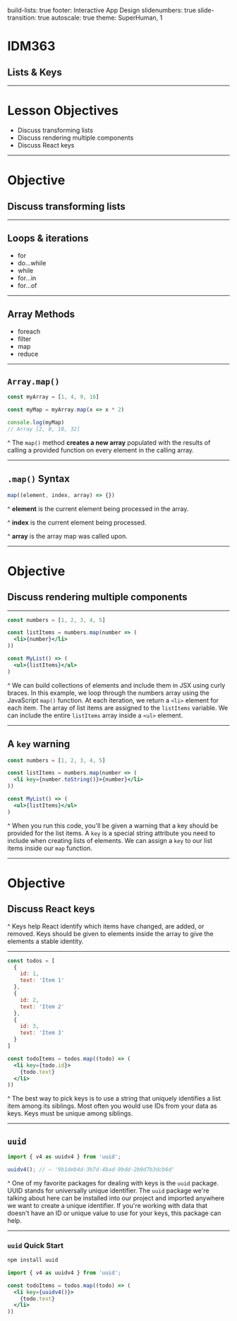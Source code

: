 build-lists: true
footer: Interactive App Design
slidenumbers: true
slide-transition: true
autoscale: true
theme: SuperHuman, 1

# IDM363

## Lists & Keys

---

# Lesson Objectives

- Discuss transforming lists
- Discuss rendering multiple components
- Discuss React keys

---

# Objective

## Discuss transforming lists

---

## Loops & iterations

- for
- do...while
- while
- for...in
- for...of

---

## Array Methods

- foreach
- filter
- map
- reduce

---

## `Array.map()`

```javascript
const myArray = [1, 4, 9, 16]

const myMap = myArray.map(x => x * 2)

console.log(myMap)
// Array [2, 8, 18, 32]
```

^ The `map()` method **creates a new array** populated with the results of calling a provided function on every element in the calling array.

---

## `.map()` Syntax

```javascript
map((element, index, array) => {})
```

^ **element** is the current element being processed in the array.

^ **index** is the current element being processed.

^ **array** is the array map was called upon.

---

# Objective

## Discuss rendering multiple components

---

```jsx
const numbers = [1, 2, 3, 4, 5]

const listItems = numbers.map(number => (
  <li>{number}</li>
))

const MyList() => (
  <ul>{listItems}</ul>
)
```

^ We can build collections of elements and include them in JSX using curly braces. In this example, we loop through the numbers array using the JavaScript `map()` function. At each iteration, we return a `<li>` element for each item. The array of list items are assigned to the `listItems` variable. We can include the entire `listItems` array inside a `<ul>` element.

---

## A `key` warning

```jsx
const numbers = [1, 2, 3, 4, 5]

const listItems = numbers.map(number => (
  <li key={number.toString()}>{number}</li>
))

const MyList() => (
  <ul>{listItems}</ul>
)
```

^ When you run this code, you'll be given a warning that a key should be provided for the list items. A `key` is a special string attribute you need to include when creating lists of elements. We can assign a `key` to our list items inside our `map` function.

---

# Objective

## Discuss React keys

^ Keys help React identify which items have changed, are added, or removed. Keys should be given to elements inside the array to give the elements a stable identity.

---

```javascript
const todos = [
  {
    id: 1,
    text: 'Item 1'
  },
  {
    id: 2,
    text: 'Item 2'
  },
  {
    id: 3,
    text: 'Item 3'
  }
]
```

```jsx
const todoItems = todos.map((todo) => (
  <li key={todo.id}>
    {todo.text}
  </li>
))
```

^ The best way to pick keys is to use a string that uniquely identifies a list item among its siblings. Most often you would use IDs from your data as keys. Keys must be unique among siblings.

---

## `uuid`

```javascript
import { v4 as uuidv4 } from 'uuid';

uuidv4(); // ⇨ '9b1deb4d-3b7d-4bad-9bdd-2b0d7b3dcb6d'
```

^ One of my favorite packages for dealing with keys is the `uuid` package. UUID stands for universally unique identifier. The `uuid` package we're talking about here can be installed into our project and imported anywhere we want to create a unique identifier. If you're working with data that doesn't have an ID or unique value to use for your keys, this package can help.

---

### `uuid` Quick Start

```sh
npm install uuid
```

```jsx
import { v4 as uuidv4 } from 'uuid';

const todoItems = todos.map((todo) => (
  <li key={uuidv4()}>
    {todo.text}
  </li>
))
```
